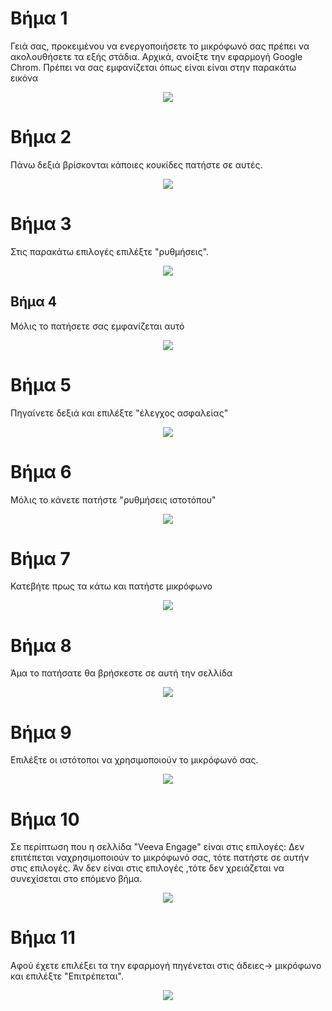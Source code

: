 
# Βήμα 1

Γειά σας, προκειμένου να ενεργοποιήσετε το μικρόφωνό σας πρέπει να ακολουθήσετε τα εξής στάδια. Αρχικά, ανοίξτε την εφαρμογή Google Chrom. Πρέπει να σας εμφανίζεται όπως είναι είναι στην παρακάτω εικόνα

<p align="center">
<img src="https://github.com/xar1sgeovlacp2019059/East-the-fighter-nyaa/blob/main/collection/%CE%B2%CE%AE%CE%BC%CE%B1%201.png">
</p>

# Βήμα 2 

Πάνω δεξιά βρίσκονται κάποιες κουκίδες πατήστε σε αυτές.

<p align="center">
<img src="https://github.com/xar1sgeovlacp2019059/East-the-fighter-nyaa/blob/main/collection/%CE%B2%CE%AE%CE%BC%CE%B1%202.png">
</p>

# Βήμα 3

Στις παρακάτω επιλογές επιλέξτε "ρυθμήσεις".

<p align="center">
<img src="https://github.com/xar1sgeovlacp2019059/East-the-fighter-nyaa/blob/main/collection/%CE%B2%CE%AE%CE%BC%CE%B1%203.png">
</p>

## Βήμα 4

Μόλις το πατήσετε σας εμφανίζεται αυτό

<p align="center">
<img src="https://github.com/xar1sgeovlacp2019059/East-the-fighter-nyaa/blob/main/collection/%CE%B2%CE%AE%CE%BC%CE%B1%204.png">
</p>

# Βήμα 5

Πηγαίνετε δεξιά και επιλέξτε "έλεγχος ασφαλείας" 

<p align="center">
<img src="https://github.com/xar1sgeovlacp2019059/East-the-fighter-nyaa/blob/main/collection/%CE%B2%CE%AE%CE%BC%CE%B1%205.png">
</p>

# Βήμα 6

Μόλις το κάνετε πατήστε "ρυθμήσεις ιστοτόπου"

<p align="center">
<img src="https://github.com/xar1sgeovlacp2019059/East-the-fighter-nyaa/blob/main/collection/%CE%B2%CE%AE%CE%BC%CE%B1%206.png">
</p>

# Βήμα 7

Κατεβήτε πρως τα κάτω και πατήστε μικρόφωνο

<p align="center">
<img src="https://github.com/xar1sgeovlacp2019059/East-the-fighter-nyaa/blob/main/collection/%CE%B2%CE%AE%CE%BC%CE%B1%207.png">
</p>

# Βήμα 8

Άμα το πατήσατε θα βρήσκεστε σε αυτή την σελλίδα 

<p align="center">
<img src="https://github.com/xar1sgeovlacp2019059/East-the-fighter-nyaa/blob/main/collection/%CE%B2%CE%AE%CE%BC%CE%B1%208.png">
</p>

# Βήμα 9

Επιλέξτε οι ιστότοποι να χρησιμοποιούν το μικρόφωνό σας.

<p align="center">
<img src="https://github.com/xar1sgeovlacp2019059/East-the-fighter-nyaa/blob/main/collection/%CE%B2%CE%AE%CE%BC%CE%B1%209.png">
</p>

# Βήμα 10

Σε περίπτωση που η σελλίδα "Veeva Engage" είναι στις επιλογές: Δεν επιτέπεται ναχρησιμοποιούν το μικρόφωνό σας, τότε πατήστε σε αυτήν στις επιλογές. Άν δεν είναι στις επιλογές ,τότε δεν χρειάζεται να συνεχίσεται στο επόμενο βήμα.

<p align="center">
<img src="https://github.com/xar1sgeovlacp2019059/East-the-fighter-nyaa/blob/main/collection/%CE%B2%CE%AE%CE%BC%CE%B1%2010.png">
</p>

# Βήμα 11

Αφού έχετε επιλέξει τα την εφαρμογή πηγένεται στις άδειες-> μικρόφωνο και επιλέξτε "Επιτρέπεται".

<p align="center">
<img src="https://github.com/xar1sgeovlacp2019059/East-the-fighter-nyaa/blob/main/collection/%CE%B2%CE%AE%CE%BC%CE%B1%2011.png">
</p>
